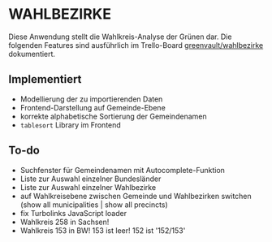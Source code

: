 # WAHLBEZIRKE

Diese Anwendung stellt die Wahlkreis-Analyse der Grünen dar.
Die folgenden Features sind ausführlich im Trello-Board
[greenvault/wahlbezirke](https://trello.com/b/xY9t6lKG/greenvault-wahlbezirke)
dokumentiert.

## Implementiert
- Modellierung der zu importierenden Daten
- Frontend-Darstellung auf Gemeinde-Ebene
- korrekte alphabetische Sortierung der Gemeindenamen
- `tablesort` Library im Frontend

## To-do
- Suchfenster für Gemeindenamen mit Autocomplete-Funktion
- Liste zur Auswahl einzelner Bundesländer
- Liste zur Auswahl einzelner Wahlbezirke
- auf Wahlkreisebene zwischen Gemeinde und Wahlbezirken switchen
  (show all municipalities | show all precincts)
- fix Turbolinks JavaScript loader
- Wahlkreis 258 in Sachsen!
- Wahlkreis 153 in BW! 153 ist leer! 152 ist '152/153'

